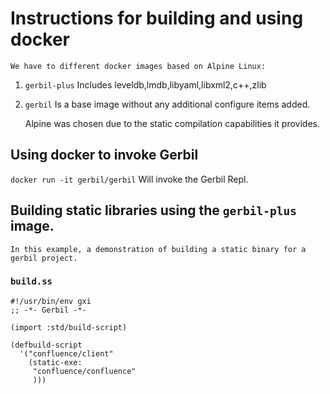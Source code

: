 # Instructions for building and using docker
	We have to different docker images based on Alpine Linux:

1. `gerbil-plus` Includes leveldb,lmdb,libyaml,libxml2,c++,zlib
1. `gerbil` Is a base image without any additional configure items added.

	Alpine was chosen due to the static compilation capabilities it provides.

## Using docker to invoke Gerbil
`docker run -it gerbil/gerbil` Will invoke the Gerbil Repl.

## Building static libraries using the `gerbil-plus` image.
	In this example, a demonstration of building a static binary for a gerbil project.

### `build.ss`
```
#!/usr/bin/env gxi
;; -*- Gerbil -*-

(import :std/build-script)

(defbuild-script
  '("confluence/client"
    (static-exe:
     "confluence/confluence"
     )))
```

###
